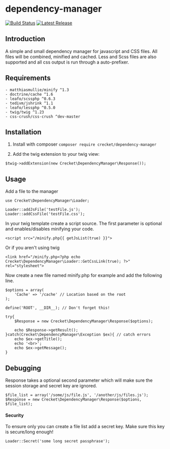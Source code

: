 # dependency-manager

[![Build Status](https://travis-ci.org/Crecket/dependency-manager.svg?branch=develop)](https://travis-ci.org/Crecket/dependency-manager) [![Latest Release](https://img.shields.io/github/release/crecket/Dependency-manager.svg)](https://github.com/Crecket/dependency-manager)

## Introduction

A simple and small dependency manager for javascript and CSS files. All files will be combined, minified and cached. Less and Scss files are also supported and all css output is run through a auto-prefixer.

## Requirements

    - matthiasmullie/minify ^1.3
    - doctrine/cache ^1.6
    - leafo/scssphp ^0.6.3
    - tedivm/jshrink ^1.1
    - leafo/lessphp ^0.5.0
    - twig/twig ^1.23
    - css-crush/css-crush ^dev-master

## Installation

1. Install with composer
```composer require crecket/dependency-manager ```

2. Add the twig extension to your twig view:

```$twig->addExtension(new Crecket\DependencyManager\Response());```

## Usage

Add a file to the manager

```
use Crecket\DependencyManager\Loader;

Loader::addJsFile('testFile.js');
Loader::addCssFile('testFile.css');
```

In your twig template create a script source. The first parameter is optional and enables/disables minifying your code.

```<script src="/minify.php{{ getJsList(true) }}">```

Or if you aren't using twig

```<link href="/minify.php<?php echo Crecket\DependencyManager\Loader::GetCssLink(true); ?>" rel="stylesheet">```

Now create a new file named minify.php for example and add the following line.

```
$options = array(
    'Cache' => '/cache' // Location based on the root
);

define('ROOT', __DIR__); // Don't forget this! 

try{
    $Response = new Crecket\DependencyManager\Response($options);
    
    echo $Response->getResult();
}catch(Crecket\DependencyManager\Exception $ex){ // catch errors
    echo $ex->getTitle();
    echo '<br>';
    echo $ex->getMessage();
}
```

## Debugging

Response takes a optional second parameter which will make sure the session storage and secret key are ignored.

```
$file_list = array('/some/js/file.js', '/another/js/files.js');
$Response = new Crecket\DependencyManager\Response($options, $file_list);
```

#### Security

To ensure only you can create a file list add a secret key. Make sure this key is secure/long enough!

```
Loader::Secret('some long secret passphrase');
```

